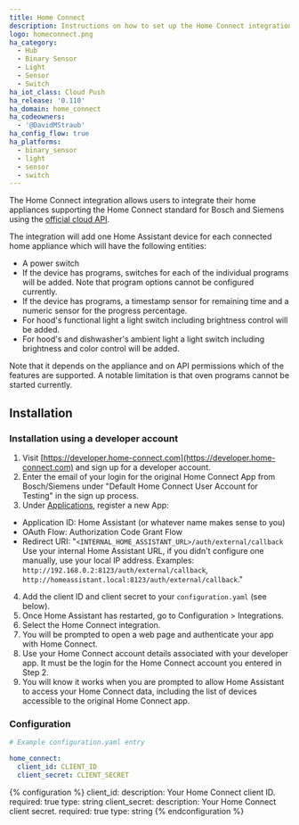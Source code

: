 ```yaml
---
title: Home Connect
description: Instructions on how to set up the Home Connect integration within Home Assistant.
logo: homeconnect.png
ha_category:
  - Hub
  - Binary Sensor
  - Light
  - Sensor
  - Switch
ha_iot_class: Cloud Push
ha_release: '0.110'
ha_domain: home_connect
ha_codeowners:
  - '@DavidMStraub'
ha_config_flow: true
ha_platforms:
  - binary_sensor
  - light
  - sensor
  - switch
---
```


The Home Connect integration allows users to integrate their home appliances supporting the Home Connect standard for Bosch and Siemens using the [official cloud API](https://developer.home-connect.com).

The integration will add one Home Assistant device for each connected home appliance which will have the following entities:

- A power switch
- If the device has programs, switches for each of the individual programs will be added. Note that program options cannot be configured currently.
- If the device has programs, a timestamp sensor for remaining time and a numeric sensor for the progress percentage.
- For hood's functional light a light switch including brightness control will be added.
- For hood's and dishwasher's ambient light a light switch including brightness and color control will be added.

Note that it depends on the appliance and on API permissions which of the features are supported. A notable limitation is that oven programs cannot be started currently.

## Installation

### Installation using a developer account

1. Visit [https://developer.home-connect.com](https://developer.home-connect.com) and sign up for a developer account.
2. Enter the email of your login for the original Home Connect App from Bosch/Siemens under "Default Home Connect User Account for Testing" in the sign up process.
3. Under [Applications](https://developer.home-connect.com/applications), register a new App:

- Application ID: Home Assistant (or whatever name makes sense to you)
- OAuth Flow: Authorization Code Grant Flow
- Redirect URI: "`<INTERNAL_HOME_ASSISTANT_URL>/auth/external/callback`
  Use your internal Home Assistant URL, if you didn't configure one manually, use your local IP address. Examples: `http://192.168.0.2:8123/auth/external/callback`, `http://homeassistant.local:8123/auth/external/callback`."

4. Add the client ID and client secret to your `configuration.yaml` (see below).
5. Once Home Assistant has restarted, go to Configuration > Integrations.
6. Select the Home Connect integration.
7. You will be prompted to open a web page and authenticate your app with Home Connect.
8. Use your Home Connect account details associated with your developer app. It must be the login for the Home Connect account you entered in Step 2.
9. You will know it works when you are prompted to allow Home Assistant to access your Home Connect data, including the list of devices accessible to the original Home Connect app.

### Configuration

```yaml
# Example configuration.yaml entry

home_connect:
  client_id: CLIENT_ID
  client_secret: CLIENT_SECRET
```

{% configuration %}
client_id:
  description: Your Home Connect client ID.
  required: true
  type: string
client_secret:
  description: Your Home Connect client secret.
  required: true
  type: string
{% endconfiguration %}

